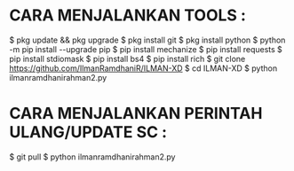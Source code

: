 # CARA MENJALANKAN TOOLS :
$ pkg update && pkg upgrade
$ pkg install git
$ pkg install python
$ python -m pip install --upgrade pip
$ pip install mechanize
$ pip install requests
$ pip install stdiomask
$ pip install bs4
$ pip install rich
$ git clone https://github.com/IlmanRamdhaniR/ILMAN-XD
$ cd ILMAN-XD
$ python ilmanramdhanirahman2.py
# CARA MENJALANKAN PERINTAH ULANG/UPDATE SC :
$ git pull
$ python ilmanramdhanirahman2.py
